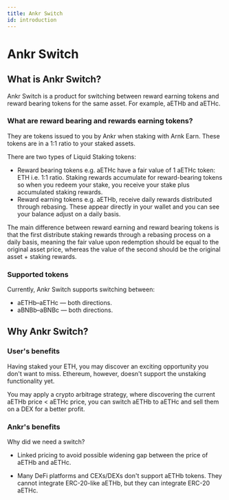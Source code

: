 ```yaml
---
title: Ankr Switch
id: introduction
---
```


# Ankr Switch

## What is Ankr Switch?

Ankr Switch is a product for switching between reward earning tokens and reward bearing tokens for the same asset. For example, aETHb and aETHc.

### What are reward bearing and rewards earning tokens?

They are tokens issued to you by Ankr when staking with Arnk Earn.  These tokens are in a 1:1 ratio to your staked assets.

There are two types of Liquid Staking tokens:

* Reward bearing tokens e.g. aETHc have a  fair value of 1 aETHc token: ETH i.e. 1:1 ratio. Staking rewards accumulate for reward-bearing tokens so when you redeem your stake, you receive your stake plus  accumulated staking rewards.  
* Reward earning tokens e.g. aETHb, receive daily rewards distributed through rebasing. These appear directly in your wallet and you can see your balance adjust on a daily basis.  

The main difference between reward earning and reward bearing tokens 
is that the first distribute staking rewards through a rebasing process on a daily basis, 
meaning the fair value upon redemption should be equal to the original asset price, 
whereas the value of the second should be the original asset + staking rewards.

### Supported tokens

Currently, Ankr Switch supports switching between:

* aETHb–aETHc — both directions.
* aBNBb–aBNBc — both directions.

## Why Ankr Switch?

### User's benefits

Having staked your ETH, you may discover an exciting opportunity you don't want to miss.
Ethereum, however, doesn't support the unstaking functionality yet.

You may apply a crypto arbitrage strategy, where discovering the current aETHb price <  aETHc price, you can switch aETHb to aETHc and sell them on a DEX for a better profit.

### Ankr's benefits

Why did we need a switch?

* Linked pricing to avoid possible widening gap between the price of aETHb and aETHc.   

* Many DeFi platforms and CEXs/DEXs don't support aETHb tokens. They cannot integrate ERC-20-like aETHb, but they can integrate ERC-20 aETHc.




